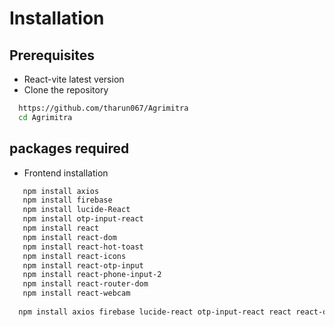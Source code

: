 # Installation

## Prerequisites
- React-vite latest version
- Clone the repository
```bash
  https://github.com/tharun067/Agrimitra
  cd Agrimitra
```
## packages required
- Frontend installation
```bash
   npm install axios
   npm install firebase
   npm install lucide-React
   npm install otp-input-react
   npm install react
   npm install react-dom
   npm install react-hot-toast
   npm install react-icons
   npm install react-otp-input
   npm install react-phone-input-2
   npm install react-router-dom
   npm install react-webcam
  
  npm install axios firebase lucide-react otp-input-react react react-dom react-hot-toast react-icons react-otp-input react-phone-input-2 react-router-dom react-webcam
```